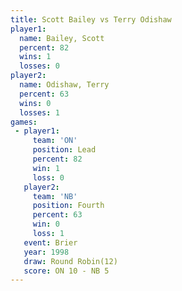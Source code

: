 ```yaml
---
title: Scott Bailey vs Terry Odishaw
player1:              
  name: Bailey, Scott 
  percent: 82         
  wins: 1             
  losses: 0           
player2:              
  name: Odishaw, Terry
  percent: 63         
  wins: 0             
  losses: 1           
games:
 - player1:        
     team: 'ON'    
     position: Lead
     percent: 82   
     win: 1        
     loss: 0       
   player2:          
     team: 'NB'      
     position: Fourth
     percent: 63     
     win: 0          
     loss: 1         
   event: Brier         
   year: 1998           
   draw: Round Robin(12)
   score: ON 10 - NB 5  
---
```

